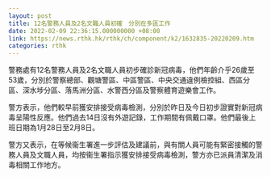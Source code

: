 ```yaml
---
layout: post
title: 12名警務人員及2名文職人員初確　分別在多區工作
date: 2022-02-09 22:36:15.000000000 +08:00
link: https://news.rthk.hk/rthk/ch/component/k2/1632835-20220209.htm
categories: rthk
---
```


警務處有12名警務人員及2名文職人員初步確診新冠病毒，他們年齡介乎26歲至53歲，分別於警察總部、觀塘警區、中區警區、中央交通違例檢控組、西區分區、深水埗分區、落馬洲分區、水警西分區及警察體育遊樂會工作。

警方表示，他們較早前獲安排接受病毒檢測，分別於昨日及今日初步證實對新冠病毒呈陽性反應。他們過去14日沒有外遊記錄，工作期間有佩戴口罩。他們最後上班日期為1月28日至2月8日。

警方又表示，在等候衞生署進一步評估及建議前，與有關人員可能有緊密接觸的警務人員及文職人員，均按衞生署指示獲安排接受病毒檢測，警方亦已派員清潔及消毒相關工作地方。
